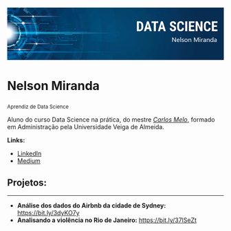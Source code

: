 <p align="center">
  <img src="banner.png" >
</p>

# Nelson Miranda
<sub>Aprendiz de Data Science</sub>

Aluno do curso Data Science na prática, do mestre [*Carlos Melo*](http://sigmoidal.ai), formado em Administração pela Universidade Veiga de Almeida.


**Links:**
* [LinkedIn](https://www.linkedin.com/in/nelsontmiranda)
* [Medium](https://medium.com/@tnelsonmiranda)

## Projetos:

---
* **Análise dos dados do Airbnb da cidade de Sydney:** https://bit.ly/3dyKO7y
* **Analisando a violência no Rio de Janeiro:** https://bit.ly/37lSeZt 

